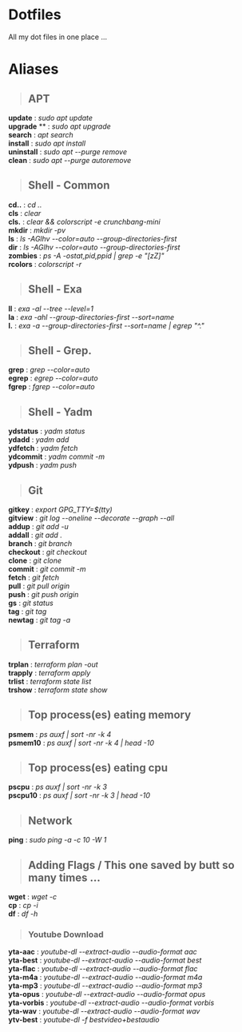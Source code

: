 # Dotfiles
All my dot files in one place ...

# Aliases
> ## APT
**update** : *sudo apt update*  
**upgrade** ** : *sudo apt upgrade*  
**search** : *apt search*  
**install** : *sudo apt install*  
**uninstall** : *sudo apt --purge remove*  
**clean** : *sudo apt --purge autoremove*  

> ## Shell - Common
**cd..** : *cd ..*  
**cls** : *clear*  
**cls.** : *clear && colorscript -e crunchbang-mini*  
**mkdir** : *mkdir -pv*  
**ls** : *ls -AGlhv --color=auto --group-directories-first*  
**dir** : *ls -AGlhv --color=auto --group-directories-first*  
**zombies** : *ps -A -ostat,pid,ppid | grep -e "[zZ]"*  
**rcolors** : *colorscript -r*  

> ## Shell - Exa
**ll** : *exa -al --tree --level=1*  
**la** : *exa -ahl --group-directories-first --sort=name*  
**l.** : *exa -a --group-directories-first --sort=name | egrep "^\."*  

> ## Shell - Grep.
**grep** : *grep --color=auto*  
**egrep** : *egrep --color=auto*  
**fgrep** : *fgrep --color=auto*  

> ## Shell - Yadm
**ydstatus** : *yadm status*  
**ydadd** : *yadm add*  
**ydfetch** : *yadm fetch*  
**ydcommit** : *yadm commit -m*  
**ydpush** : *yadm push*  

> ## Git
**gitkey** : *export GPG_TTY=$(tty)*  
**gitview** : *git log --oneline --decorate --graph --all*  
**addup** : *git add -u*  
**addall** : *git add .*  
**branch** : *git branch*  
**checkout** : *git checkout*  
**clone** : *git clone*  
**commit** : *git commit -m*  
**fetch** : *git fetch*  
**pull** : *git pull origin*  
**push** : *git push origin*  
**gs** : *git status*  
**tag** : *git tag*  
**newtag** : *git tag -a*  

> ## Terraform
**trplan** : *terraform plan -out*  
**trapply** : *terraform apply*  
**trlist** : *terraform state list*  
**trshow** : *terraform state show*  

> ## Top process(es) eating memory
**psmem** : *ps auxf | sort -nr -k 4*  
**psmem10** : *ps auxf | sort -nr -k 4 | head -10*  
> ## Top process(es) eating cpu
**pscpu** : *ps auxf | sort -nr -k 3*  
**pscpu10** : *ps auxf | sort -nr -k 3 | head -10*  

> ## Network
**ping** : *sudo ping -a -c 10 -W 1*  

> ## Adding Flags / This one saved by butt so many times ...
**wget** : *wget -c*  
**cp** : *cp -i*  
**df** : *df -h*  

> ### Youtube Download
**yta-aac** : *youtube-dl --extract-audio --audio-format aac*  
**yta-best** : *youtube-dl --extract-audio --audio-format best*  
**yta-flac** : *youtube-dl --extract-audio --audio-format flac*  
**yta-m4a** : *youtube-dl --extract-audio --audio-format m4a*  
**yta-mp3** : *youtube-dl --extract-audio --audio-format mp3*  
**yta-opus** : *youtube-dl --extract-audio --audio-format opus*  
**yta-vorbis** : *youtube-dl --extract-audio --audio-format vorbis*  
**yta-wav** : *youtube-dl --extract-audio --audio-format wav*  
**ytv-best** : *youtube-dl -f bestvideo+bestaudio*  
